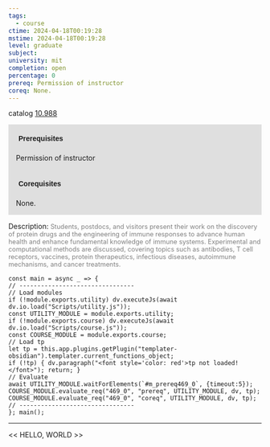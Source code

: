 ```yaml
---
tags:
  - course
ctime: 2024-04-18T00:19:28
mstime: 2024-04-18T00:19:28
level: graduate
subject: 
university: mit
completion: open
percentage: 0
prereq: Permission of instructor
coreq: None.
---
```


catalog [10.988](http://student.mit.edu/catalog/m10b.html#10.988)

<span style="display: block; padding: 15px; background-color: rgb(100, 100, 100, 0.2);"><font id="m_prereq469_0" style="display: block; font-family: Arial, sans-serif; font-weight: bold; padding: 5px">Prerequisites</font><br><span id="prereq469_0">Permission of instructor</span></span>
<span style="display: block; padding: 15px; background-color: rgb(100, 100, 100, 0.2);"><font id="m_coreq469_0" style="display: block; font-family: Arial, sans-serif; font-weight: bold; padding: 5px">Corequisites</font><br><span id="coreq469_0">None.</span></span>

<font style="">Description:</font>
<font style="color: grey; font-size: 0.8rem;">Students, postdocs, and visitors present their work on the discovery of protein drugs and the engineering of immune responses to advance human health and enhance fundamental knowledge of immune systems. Experimental and computational methods are discussed, covering topics such as antibodies, T cell receptors, vaccines, protein therapeutics, infectious diseases, autoimmune mechanisms, and cancer treatments.</font>

```dataviewjs
const main = async _ => {
// --------------------------------
// Load modules
if (!module.exports.utility) dv.executeJs(await dv.io.load("Scripts/utility.js"));
const UTILITY_MODULE = module.exports.utility;
if (!module.exports.course) dv.executeJs(await dv.io.load("Scripts/course.js"));
const COURSE_MODULE = module.exports.course;
// Load tp
let tp = this.app.plugins.getPlugin("templater-obsidian").templater.current_functions_object;
if (!tp) { dv.paragraph("<font style='color: red'>tp not loaded!</font>"); return; }
// Evaluate
await UTILITY_MODULE.waitForElements(`#m_prereq469_0`, {timeout:5});
COURSE_MODULE.evaluate_req("469_0", "prereq", UTILITY_MODULE, dv, tp);
COURSE_MODULE.evaluate_req("469_0", "coreq", UTILITY_MODULE, dv, tp);
// --------------------------------
}; main();
```

---

<< HELLO, WORLD >>
